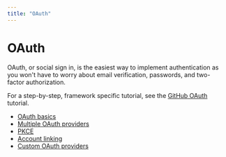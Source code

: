 ```yaml
---
title: "OAuth"
---
```


# OAuth

OAuth, or social sign in, is the easiest way to implement authentication as you won't have to worry about email verification, passwords, and two-factor authorization.

For a step-by-step, framework specific tutorial, see the [GitHub OAuth](/tutorials/github-oauth) tutorial.

- [OAuth basics](/guides/oauth/basics)
- [Multiple OAuth providers](/guides/oauth/multiple-providers)
- [PKCE](/guides/oauth/pkce)
- [Account linking](/guides/oauth/account-linking)
- [Custom OAuth providers](/guides/oauth/custom-providers)
